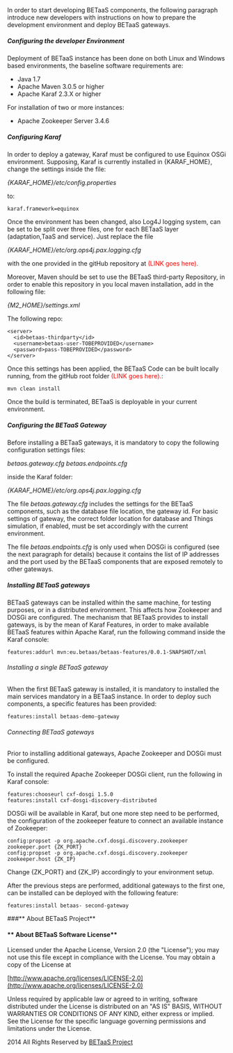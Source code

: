 In order to start developing BETaaS components, the following paragraph introduce new developers with instructions on how to prepare the development environment and deploy BETaaS gateways.

##### Configuring the developer Environment

Deployment of BETaaS instance has been done on both Linux and Windows based environments, the baseline software requirements are:

* Java 1.7
* Apache Maven 3.0.5 or higher
* Apache Karaf 2.3.X or higher

For installation of two or more instances:

* Apache Zookeeper Server 3.4.6

##### Configuring Karaf

In order to deploy a gateway, Karaf must be configured to use Equinox OSGi environment. 
Supposing, Karaf is currently installed in {KARAF_HOME}, change the settings inside the file:

*{KARAF_HOME}/etc/config.properties* 

to:

	karaf.framework=equinox

Once the environment has been changed, also Log4J logging system, can be set to be split over three files, one for each BETaaS layer (adaptation,TaaS and service).
Just replace the file 

*{KARAF_HOME}/etc/org.ops4j.pax.logging.cfg* 

with the one provided in the gitHub repository at <font style='color:red'>(LINK goes here).</font>

Moreover, Maven should be set to use the BETaaS third-party Repository, in order to enable this repository in you local maven installation, add in the following file:

*{M2_HOME}/settings.xml* 

The following repo:

    <server>
      <id>betaas-thirdparty</id>
      <username>betaas-user-TOBEPROVIDED</username>
      <password>pass-TOBEPROVIDED</password>
    </server>

Once this settings has been applied, the BETaaS Code can be built locally running, from the gitHub root folder <font style='color:red'>(LINK goes here).</font>:

	mvn clean install
    
Once the build is terminated, BETaaS is deployable in your current environment.

##### Configuring the BETaaS Gateway

Before installing a BETaaS gateways, it is mandatory to copy the following configuration settings files:

*betaas.gateway.cfg* 
*betaas.endpoints.cfg* 

inside the Karaf folder:

*{KARAF_HOME}/etc/org.ops4j.pax.logging.cfg* 

The file *betaas.gateway.cfg*  includes the settings for the BETaaS components, such as the database file location, the gateway id. For basic settings of gateway, the correct folder location for database and Things simulation, if enabled, must be set accordingly with the current environment.

The file *betaas.endpoints.cfg* is only used when DOSGi is configured (see the next paragraph for details) because it contains the list of IP addresses and the port used by the BETaaS components that are exposed remotely to other gateways.


##### Installing BETaaS gateways

BETaaS gateways can be installed within the same machine, for testing purposes, or in a distributed environment. This affects how Zookeeper and DOSGi are configured. 
The mechanism that BETaaS provides to install gateways, is by the mean of Karaf Features, in order to make available BETaaS features within Apache Karaf, run the following command inside the Karaf console:

	features:addurl mvn:eu.betaas/betaas-features/0.0.1-SNAPSHOT/xml 


###### Installing a single BETaaS gateway

When the first BETaaS gateway is installed, it is mandatory to installed the main services mandatory in a BETaaS instance. In order to deploy such components, a specific features has been provided:

	features:install betaas-demo-gateway 

###### Connecting BETaaS gateways

Prior to installing additional gateways, Apache Zookeeper and DOSGi must be configured.

To install the required Apache Zookeeper DOSGi client, run the following in Karaf console:

	features:chooseurl cxf-dosgi 1.5.0
	features:install cxf-dosgi-discovery-distributed 
    
DOSGi will be available in Karaf, but one more step need to be performed, the configuration of the zookeeper feature to connect an available instance of Zookeeper:

	config:propset -p org.apache.cxf.dosgi.discovery.zookeeper zookeeper.port {ZK_PORT}
	config:propset -p org.apache.cxf.dosgi.discovery.zookeeper zookeeper.host {ZK_IP}

Change {ZK_PORT} and {ZK_IP} accordingly to your environment setup.

After the previous steps are performed, additional gateways to the first one, can be installed can be deployed with the following feature:

	features:install betaas- second-gateway 
    

###** About BETaaS Project**

#### ** About BETaaS Software License**

Licensed under the Apache License, Version 2.0 (the "License"); you may not use this file except in compliance with the License. You may obtain a copy of the License at

[http://www.apache.org/licenses/LICENSE-2.0](http://www.apache.org/licenses/LICENSE-2.0)

Unless required by applicable law or agreed to in writing, software  distributed under the License is distributed on an "AS IS" BASIS,  WITHOUT WARRANTIES OR CONDITIONS OF ANY KIND, either express or implied.  See the License for the specific language governing permissions and  limitations under the License.


2014 All Rights Reserved by [BETaaS Project](www.BETaaS.eu)

